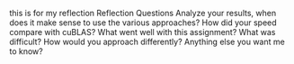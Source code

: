 this is for my reflection
Reflection Questions
Analyze your results, when does it make sense to use the various approaches?
How did your speed compare with cuBLAS?
What went well with this assignment?
What was difficult?
How would you approach differently?
Anything else you want me to know?

